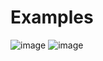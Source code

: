 # Examples
![image](https://user-images.githubusercontent.com/67924174/210180311-ad016d9f-252d-4026-bd64-55daec9599e7.png)
![image](https://user-images.githubusercontent.com/67924174/210180315-d264d468-f3a1-4824-b5c6-06458c395f49.png)
